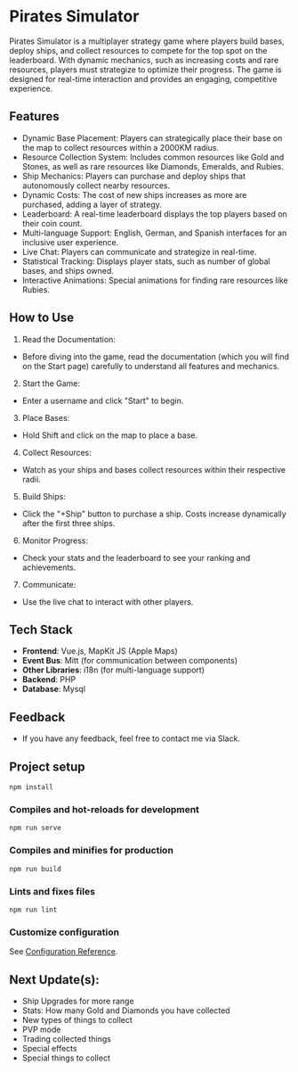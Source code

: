 # Pirates Simulator
Pirates Simulator is a multiplayer strategy game where players build bases, deploy ships, and collect resources to compete for the top spot on the leaderboard. With dynamic mechanics, such as increasing costs and rare resources, players must strategize to optimize their progress. The game is designed for real-time interaction and provides an engaging, competitive experience.

## Features
- Dynamic Base Placement: Players can strategically place their base on the map to collect resources within a 2000KM radius.
- Resource Collection System: Includes common resources like Gold and Stones, as well as rare resources like Diamonds, Emeralds, and Rubies.
- Ship Mechanics: Players can purchase and deploy ships that autonomously collect nearby resources.
- Dynamic Costs: The cost of new ships increases as more are purchased, adding a layer of strategy.
- Leaderboard: A real-time leaderboard displays the top players based on their coin count.
- Multi-language Support: English, German, and Spanish interfaces for an inclusive user experience.
- Live Chat: Players can communicate and strategize in real-time.
- Statistical Tracking: Displays player stats, such as number of global bases, and ships owned.
- Interactive Animations: Special animations for finding rare resources like Rubies.

## How to Use

1. Read the Documentation:
- Before diving into the game, read the documentation (which you will find on the Start page) carefully to understand all features and mechanics.

2. Start the Game:
- Enter a username and click "Start" to begin.

3. Place Bases:

- Hold Shift and click on the map to place a base.

4. Collect Resources:

- Watch as your ships and bases collect resources within their respective radii.

5. Build Ships:

- Click the "+Ship" button to purchase a ship. Costs increase dynamically after the first three ships.

6. Monitor Progress:

- Check your stats and the leaderboard to see your ranking and achievements.

7. Communicate:

- Use the live chat to interact with other players.

## Tech Stack

- **Frontend**: Vue.js, MapKit JS (Apple Maps)
- **Event Bus**: Mitt (for communication between components)
- **Other Libraries**: i18n (for multi-language support)
- **Backend**: PHP
- **Database**: Mysql 

## Feedback
- If you have any feedback, feel free to contact me via Slack.
  
## Project setup
```
npm install
```

### Compiles and hot-reloads for development
```
npm run serve
```

### Compiles and minifies for production
```
npm run build
```

### Lints and fixes files
```
npm run lint
```

### Customize configuration
See [Configuration Reference](https://cli.vuejs.org/config/).

## Next Update(s):
- Ship Upgrades for more range
- Stats: How many Gold and Diamonds you have collected
- New types of things to collect
- PVP mode
- Trading collected things
- Special effects
- Special things to collect
